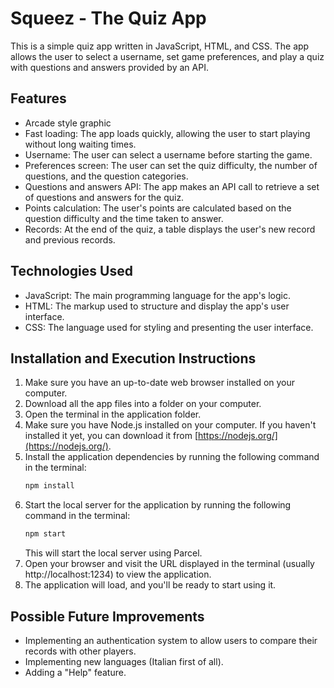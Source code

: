 # Squeez - The Quiz App

This is a simple quiz app written in JavaScript, HTML, and CSS. The app allows the user to select a username, set game preferences, and play a quiz with questions and answers provided by an API.

## Features
- Arcade style graphic
- Fast loading: The app loads quickly, allowing the user to start playing without long waiting times.
- Username: The user can select a username before starting the game.
- Preferences screen: The user can set the quiz difficulty, the number of questions, and the question categories.
- Questions and answers API: The app makes an API call to retrieve a set of questions and answers for the quiz.
- Points calculation: The user's points are calculated based on the question difficulty and the time taken to answer.
- Records: At the end of the quiz, a table displays the user's new record and previous records.

## Technologies Used
- JavaScript: The main programming language for the app's logic.
- HTML: The markup used to structure and display the app's user interface.
- CSS: The language used for styling and presenting the user interface.

## Installation and Execution Instructions
1. Make sure you have an up-to-date web browser installed on your computer.
2. Download all the app files into a folder on your computer.
3. Open the terminal in the application folder.
4. Make sure you have Node.js installed on your computer. If you haven't installed it yet, you can download it from [https://nodejs.org/](https://nodejs.org/).
5. Install the application dependencies by running the following command in the terminal:
   ```bash
   npm install
   ```
6. Start the local server for the application by running the following command in the terminal:
   ```bash
   npm start
   ```
   This will start the local server using Parcel.
7. Open your browser and visit the URL displayed in the terminal (usually http://localhost:1234) to view the application.
8. The application will load, and you'll be ready to start using it.

## Possible Future Improvements
- Implementing an authentication system to allow users to compare their records with other players.
- Implementing new languages (Italian first of all).
- Adding a "Help" feature.
